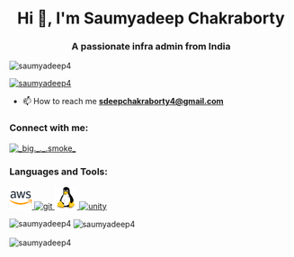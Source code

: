 <h1 align="center">Hi 👋, I'm Saumyadeep Chakraborty</h1>
<h3 align="center">A passionate infra admin from India</h3>

<p align="left"> <img src="https://komarev.com/ghpvc/?username=saumyadeep4&label=Profile%20views&color=0e75b6&style=flat" alt="saumyadeep4" /> </p>

<p align="left"> <a href="https://github.com/ryo-ma/github-profile-trophy"><img src="https://github-profile-trophy.vercel.app/?username=saumyadeep4" alt="saumyadeep4" /></a> </p>

- 📫 How to reach me **sdeepchakraborty4@gmail.com**

<h3 align="left">Connect with me:</h3>
<p align="left">
<a href="https://instagram.com/_big._._.smoke_" target="blank"><img align="center" src="https://raw.githubusercontent.com/rahuldkjain/github-profile-readme-generator/master/src/images/icons/Social/instagram.svg" alt="_big._._.smoke_" height="30" width="40" /></a>
</p>

<h3 align="left">Languages and Tools:</h3>
<p align="left"> <a href="https://aws.amazon.com" target="_blank" rel="noreferrer"> <img src="https://raw.githubusercontent.com/devicons/devicon/master/icons/amazonwebservices/amazonwebservices-original-wordmark.svg" alt="aws" width="40" height="40"/> </a> <a href="https://git-scm.com/" target="_blank" rel="noreferrer"> <img src="https://www.vectorlogo.zone/logos/git-scm/git-scm-icon.svg" alt="git" width="40" height="40"/> </a> <a href="https://www.linux.org/" target="_blank" rel="noreferrer"> <img src="https://raw.githubusercontent.com/devicons/devicon/master/icons/linux/linux-original.svg" alt="linux" width="40" height="40"/> </a> <a href="https://unity.com/" target="_blank" rel="noreferrer"> <img src="https://www.vectorlogo.zone/logos/unity3d/unity3d-icon.svg" alt="unity" width="40" height="40"/> </a> </p>

<p><img align="left" src="https://github-readme-stats.vercel.app/api/top-langs?username=saumyadeep4&show_icons=true&locale=en&layout=compact" alt="saumyadeep4" /></p>

<p>&nbsp;<img align="center" src="https://github-readme-stats.vercel.app/api?username=saumyadeep4&show_icons=true&locale=en" alt="saumyadeep4" /></p>

<p><img align="center" src="https://github-readme-streak-stats.herokuapp.com/?user=saumyadeep4&" alt="saumyadeep4" /></p>

